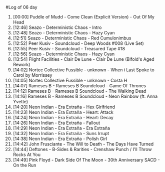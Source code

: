 #Log of 06 day

1. [00:00] Puddle of Mudd - Come Clean (Explicit Version) - Out Of My Head
1. [12:46] Seazo - Deterministic Chaos - Intro
1. [12:48] Seazo - Deterministic Chaos - Hazy Cyan
1. [12:51] Seazo - Deterministic Chaos - Red Cumulonimbus
1. [12:52] Peer Kusiv - Soundcloud - Deep Woods #008 (Live Set)
1. [12:55] Peer Kusiv - Soundcloud - Treasured Tape #18
1. [12:56] Seazo - Deterministic Chaos - Hazy Cyan
1. [13:54] Flight Facilities - Clair De Lune - Clair De Lune (Bifold's Aged Rework)
1. [14:02] Nortec Collective Fussible - unknown - When i Last Spoke to Carol by Morrissey
1. [14:05] Nortec Collective Fussible - unknown - Costa H
1. [14:07] Rameses B - Rameses B Soundcloud - Game Of Thrones
1. [14:12] Rameses B - Rameses B Soundcloud - The Walking Dead
1. [14:16] Rameses B - Rameses B Soundcloud - Neon Rainbow (ft. Anna Yvette)
1. [14:20] Neon Indian - Era Extraña - Hex Girlfriend
1. [14:23] Neon Indian - Era Extraña - Heart: Attack
1. [14:24] Neon Indian - Era Extraña - Heart: Decay
1. [14:26] Neon Indian - Era Extraña - Fallout
1. [14:29] Neon Indian - Era Extraña - Era Extraña
1. [14:32] Neon Indian - Era Extraña - Suns Irrupt
1. [14:38] Neon Indian - Era Extraña - Polish Girl
1. [14:42] John Frusciante - The Will to Death - The Days Have Turned
1. [14:44] Deftones - B-Sides & Rarities - Crenshaw Punch / I'll Throw Rocks At You
1. [14:49] Pink Floyd - Dark Side Of The Moon - 30th Anniversary SACD - On the Run
